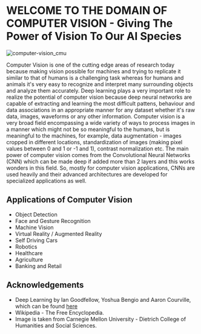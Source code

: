 # WELCOME TO THE DOMAIN OF COMPUTER VISION - Giving The Power of Vision To Our AI Species

![computer-vision_cmu](https://user-images.githubusercontent.com/35863175/46253660-0d7dea00-c49f-11e8-9e84-f96cb628f5e9.jpg "Computer Vision from CMU")

Computer Vision is one of the cutting edge areas of research today because making vision possible for machines and trying to replicate it similar to that of humans is a challenging task whereas for humans and animals it's very easy to recognize and interpret many surrounding objects and analyze them accurately. Deep learning plays a very important role to realize the potential of computer vision because deep neural networks are capable of extracting and learning the most difficult pattens, behaviour and data associations in an appropriate manner for any dataset whether it's raw data, images, waveforms or any other information. Computer vision is a very broad field encompassing a wide variety of ways to process images in a manner which might not be so meaningful to the humans, but is meaningful to the machines, for example, data augmentation - images cropped in different locations, standardization of images (making pixel values between 0 and 1 or -1 and 1), contrast normalization etc. The main power of computer vision comes from the Convolutional Neural Networks (CNN) which can be made deep if added more than 2 layers and this works wonders in this field. So, mostly for computer vision applications, CNNs are used heavily and their advanced architectures are developed for specialized applications as well.

## Applications of Computer Vision
* Object Detection
* Face and Gesture Recognition
* Machine Vision
* Virtual Reality / Augmented Reality
* Self Driving Cars
* Robotics
* Healthcare
* Agriculture
* Banking and Retail

## Acknowledgements
* Deep Learning by Ian Goodfellow, Yoshua Bengio and Aaron Courville, which can be found [here](https://www.deeplearningbook.org/)
* Wikipedia - The Free Encyclopedia.
* Image is taken from Carnegie Mellon University - Dietrich College of Humanities and Social Sciences.
